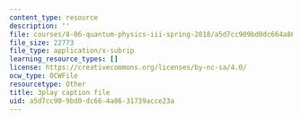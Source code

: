 ```yaml
---
content_type: resource
description: ''
file: courses/8-06-quantum-physics-iii-spring-2018/a5d7cc909bd0dc664a8631739acce23a_KbAgNwrpUTw.srt
file_size: 22773
file_type: application/x-subrip
learning_resource_types: []
license: https://creativecommons.org/licenses/by-nc-sa/4.0/
ocw_type: OCWFile
resourcetype: Other
title: 3play caption file
uid: a5d7cc90-9bd0-dc66-4a86-31739acce23a
---
```


